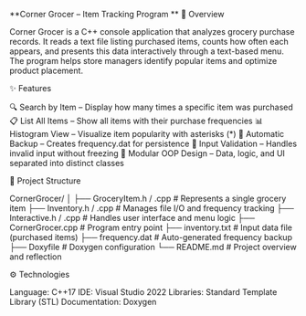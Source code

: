 **Corner Grocer – Item Tracking Program
**
📖 Overview

Corner Grocer is a C++ console application that analyzes grocery purchase records.
It reads a text file listing purchased items, counts how often each appears, and presents this data interactively through a text-based menu.
The program helps store managers identify popular items and optimize product placement.


✨ Features

🔍 Search by Item – Display how many times a specific item was purchased
📋 List All Items – Show all items with their purchase frequencies
📊 Histogram View – Visualize item popularity with asterisks (*)
💾 Automatic Backup – Creates frequency.dat for persistence
🧠 Input Validation – Handles invalid input without freezing
🧩 Modular OOP Design – Data, logic, and UI separated into distinct classes


🧱 Project Structure

CornerGrocer/
│
├── GroceryItem.h / .cpp     # Represents a single grocery item
├── Inventory.h / .cpp       # Manages file I/O and frequency tracking
├── Interactive.h / .cpp     # Handles user interface and menu logic
├── CornerGrocer.cpp         # Program entry point
├── inventory.txt            # Input data file (purchased items)
├── frequency.dat            # Auto-generated frequency backup
├── Doxyfile                 # Doxygen configuration
└── README.md                # Project overview and reflection


⚙️ Technologies

Language: C++17
IDE: Visual Studio 2022
Libraries: Standard Template Library (STL)
Documentation: Doxygen

